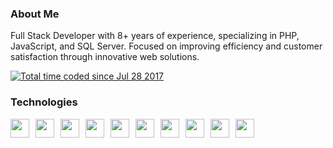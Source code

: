 ### About Me

Full Stack Developer with 8+ years of experience, specializing in PHP, JavaScript, and SQL Server. Focused on improving efficiency and customer satisfaction through innovative web solutions.

<div>
	<a href="https://wakatime.com/@1dfca6a0-6e7c-404c-883b-d2df2a2afc7f">
		<img src="https://wakatime.com/badge/user/1dfca6a0-6e7c-404c-883b-d2df2a2afc7f.svg" alt="Total time coded since Jul 28 2017" />
	</a>
</div>

### Technologies

<div style="display: flex; flex-wrap: wrap; gap: 10px;">
  <img src="https://img.shields.io/badge/PHP-777BB4?style=for-the-badge&logo=php&logoColor=white" height="30">
  <img src="https://img.shields.io/badge/Laravel-FF2D20?style=for-the-badge&logo=laravel&logoColor=white" height="30">
  <img src="https://img.shields.io/badge/jQuery-0769AD?style=for-the-badge&logo=jquery&logoColor=white" height="30">
  <img src="https://img.shields.io/badge/JavaScript-F7DF1E?style=for-the-badge&logo=javascript&logoColor=black" height="30">
  <img src="https://img.shields.io/badge/SQL%20Server-CC2927?style=for-the-badge&logo=microsoft-sql-server&logoColor=white" height="30">
  <img src="https://img.shields.io/badge/MySQL-4479A1?style=for-the-badge&logo=mysql&logoColor=white" height="30">
  <img src="https://img.shields.io/badge/PostgreSQL-336791?style=for-the-badge&logo=postgresql&logoColor=white" height="30">
  <img src="https://img.shields.io/badge/CSS-1572B6?style=for-the-badge&logo=css3&logoColor=white" height="30">
  <img src="https://img.shields.io/badge/HTML5-E34F26?style=for-the-badge&logo=html5&logoColor=white" height="30">
  <img src="https://img.shields.io/badge/Bootstrap-563D7C?style=for-the-badge&logo=bootstrap&logoColor=white" height="30">
</div>

##
